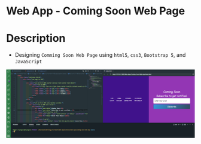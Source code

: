 # Web App - Coming Soon Web Page

# Description
* Designing `Comming Soon Web Page` using `html5`, `css3`, `Bootstrap 5`, and `JavaScript`

![Display](images/output-1.png)